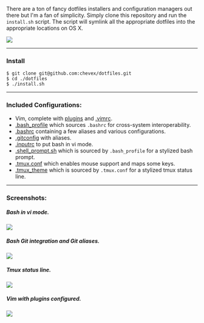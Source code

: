 There are a ton of fancy dotfiles installers and configuration managers out there but I'm a fan of simplicity. Simply clone this repository and run the `install.sh` script. The script will symlink all the appropriate dotfiles into the appropriate locations on OS X.

![](http://i.imgur.com/QFOKjma.gif)

---

### Install

```shell
$ git clone git@github.com:chevex/dotfiles.git
$ cd ./dotfiles
$ ./install.sh
```

---

### Included Configurations:

- Vim, complete with [plugins](https://github.com/chevex/dotfiles/blob/master/.vim/bundle) and [.vimrc](https://github.com/chevex/dotfiles/blob/master/.vim/vimrc).
- [.bash_profile](https://github.com/chevex/dotfiles/blob/master/.bash_profile) which sources `.bashrc` for cross-system interoperability.
- [.bashrc](https://github.com/chevex/dotfiles/blob/master/.bashrc) containing a few aliases and various configurations.
- [.gitconfig](https://github.com/chevex/dotfiles/blob/master/.gitconfig) with aliases.
- [.inputrc](https://github.com/chevex/dotfiles/blob/master/.inputrc) to put bash in vi mode.
- [.shell_prompt.sh](https://github.com/chevex/dotfiles/blob/master/.shell_prompt.sh) which is sourced by `.bash_profile` for a stylized bash prompt.
- [.tmux.conf](https://github.com/chevex/dotfiles/blob/master/.tmux.conf) which enables mouse support and maps some keys.
- [.tmux_theme](https://github.com/chevex/dotfiles/blob/master/.tmux_theme) which is sourced by `.tmux.conf` for a stylized tmux status line.

---

### Screenshots:

##### Bash in vi mode.
![](http://i.imgur.com/5yAl9VV.gif)

##### Bash Git integration and Git aliases.
![](http://i.imgur.com/5BylfL8.png)

##### Tmux status line.
![](http://i.imgur.com/JwZNvgP.png)

##### Vim with plugins configured.
![](http://i.imgur.com/VYdeNQe.png)
